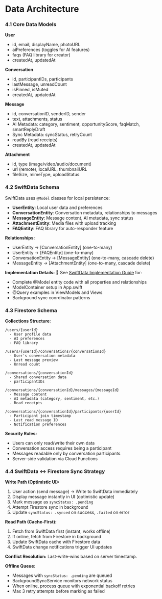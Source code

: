 # Data Architecture

### 4.1 Core Data Models

**User**
- id, email, displayName, photoURL
- aiPreferences (toggles for AI features)
- faqs (FAQ library for creator)
- createdAt, updatedAt

**Conversation**
- id, participantIDs, participants
- lastMessage, unreadCount
- isPinned, isMuted
- createdAt, updatedAt

**Message**
- id, conversationID, senderID, sender
- text, attachments, status
- AI Metadata: category, sentiment, opportunityScore, faqMatch, smartReplyDraft
- Sync Metadata: syncStatus, retryCount
- readBy (read receipts)
- createdAt, updatedAt

**Attachment**
- id, type (image/video/audio/document)
- url (remote), localURL, thumbnailURL
- fileSize, mimeType, uploadStatus

### 4.2 SwiftData Schema

SwiftData uses `@Model` classes for local persistence:

- **UserEntity**: Local user data and preferences
- **ConversationEntity**: Conversation metadata, relationships to messages
- **MessageEntity**: Message content, AI metadata, sync status
- **AttachmentEntity**: Media files with upload tracking
- **FAQEntity**: FAQ library for auto-responder feature

**Relationships:**
- UserEntity → [ConversationEntity] (one-to-many)
- UserEntity → [FAQEntity] (one-to-many)
- ConversationEntity → [MessageEntity] (one-to-many, cascade delete)
- MessageEntity → [AttachmentEntity] (one-to-many, cascade delete)

**Implementation Details:**
📖 See [SwiftData Implementation Guide](./swiftdata-implementation-guide.md) for:
- Complete @Model entity code with all properties and relationships
- ModelContainer setup in App.swift
- @Query examples in ViewModels and Views
- Background sync coordinator patterns

### 4.3 Firestore Schema

**Collections Structure:**

```
/users/{userId}
  - User profile data
  - AI preferences
  - FAQ library

/users/{userId}/conversations/{conversationId}
  - User's conversation metadata
  - Last message preview
  - Unread count

/conversations/{conversationId}
  - Shared conversation data
  - participantIDs

/conversations/{conversationId}/messages/{messageId}
  - Message content
  - AI metadata (category, sentiment, etc.)
  - Read receipts

/conversations/{conversationId}/participants/{userId}
  - Participant join timestamp
  - Last read message ID
  - Notification preferences
```

**Security Rules:**
- Users can only read/write their own data
- Conversation access requires being a participant
- Messages readable only by conversation participants
- Server-side validation via Cloud Functions

### 4.4 SwiftData ↔ Firestore Sync Strategy

**Write Path (Optimistic UI):**
1. User action (send message) → Write to SwiftData immediately
2. Display message instantly in UI (optimistic update)
3. Mark message as `syncStatus: .pending`
4. Attempt Firestore sync in background
5. Update `syncStatus: .synced` on success, `.failed` on error

**Read Path (Cache-First):**
1. Fetch from SwiftData first (instant, works offline)
2. If online, fetch from Firestore in background
3. Update SwiftData cache with Firestore data
4. SwiftData change notifications trigger UI updates

**Conflict Resolution:** Last-write-wins based on server timestamp.

**Offline Queue:**
- Messages with `syncStatus: .pending` are queued
- BackgroundSyncService monitors network status
- When online, process queue with exponential backoff retries
- Max 3 retry attempts before marking as failed
